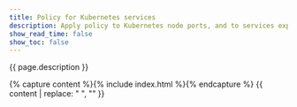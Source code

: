 ```yaml
---
title: Policy for Kubernetes services
description: Apply policy to Kubernetes node ports, and to services exposed externally as cluster IPs.
show_read_time: false
show_toc: false
---
```


{{ page.description }}

{% capture content %}{% include index.html %}{% endcapture %}
{{ content | replace: "    ", "" }}
